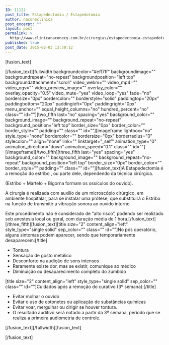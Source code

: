 ```yaml
---
ID: 11122
post_title: Estapedectomia / Estapedotomia
author: naconeclinica
post_excerpt: ""
layout: post
permalink: >
  http://www.clinicanaconecy.com.br/cirurgias/estapedectomia-estapedotomia/
published: true
post_date: 2015-02-03 13:50:12
---
```

[fusion_text]<p>[/fusion_text][fullwidth backgroundcolor="#eff7ff" backgroundimage="" backgroundrepeat="no-repeat" backgroundposition="left top" backgroundattachment="scroll" video_webm="" video_mp4="" video_ogv="" video_preview_image="" overlay_color="" overlay_opacity="0.5" video_mute="yes" video_loop="yes" fade="no" bordersize="0px" bordercolor="" borderstyle="solid" paddingtop="20px" paddingbottom="20px" paddingleft="0px" paddingright="0px" menu_anchor="" equal_height_columns="no" hundred_percent="no" class="" id=""][two_fifth last="no" spacing="yes" background_color="" background_image="" background_repeat="no-repeat" background_position="left top" border_size="0px" border_color="" border_style="" padding="" class="" id=""][imageframe lightbox="no" style_type="none" bordercolor="" bordersize="0px" borderradius="0" stylecolor="" align="none" link="" linktarget="_self" animation_type="0" animation_direction="down" animation_speed="0.1" class="" id=""] <img alt="" src="http://www.clinicanaconecy.com.br/wp-content/uploads/2015/02/Estapedectomia.jpg" />[/imageframe][/two_fifth][three_fifth last="yes" spacing="yes" background_color="" background_image="" background_repeat="no-repeat" background_position="left top" border_size="0px" border_color="" border_style="" padding="" class="" id=""][fusion_text]A Estapedectomia é a remoção do estribo , ou parte dele, dependendo da técnica cirúrgica.</p>
<p>(Estribo + Martelo + Bigorna formam os ossículos do ouvido).</p>
<p>A cirurgia é realizada com auxílio de um microscópio cirúrgico, em ambiente hospitalar, para se instalar uma prótese, que substituirá o Estribo na função de transmitir a vibração sonora ao ouvido interno.</p>
<p>Este procedimento não é considerado de “alto risco”, podendo ser realizado sob anestesia local ou geral, com duração média de 1 hora.[/fusion_text][/three_fifth][fusion_text][title size="2" content_align="left" style_type="single solid" sep_color="" class="" id=""]No pós operatório, alguns sintomas podem aparecer, sendo que temporariamente desaparecem:[/title]</p>
<ul>
<li>Tontura</li>
<li>Sensação de gosto metálico</li>
<li>Desconforto na audição de sons intensos</li>
<li>Raramente existe dor, mas se existir, comunique ao médico</li>
<li>Diminuição ou desaparecimento completo do zumbido</li>
</ul>
<p>[title size="2" content_align="left" style_type="single solid" sep_color="" class="" id=""]Cuidados após a remoção do curativo (3º semana):[/title]</p>
<ul>
<li>Evitar molhar o ouvido</li>
<li>Evitar o uso de cotonetes ou aplicação de substâncias químicas</li>
<li>Evitar voar, mergulhar ou dirigir se houver tontura.</li>
<li>O resultado auditivo será notado a partir da 3º semana, período que se realiza a primeira audiometria de controle.</li>
</ul>
<p>[/fusion_text][/fullwidth][fusion_text]</p>[/fusion_text]
